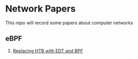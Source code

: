 # Network Papers

This repo will record some papers about computer networks


## eBPF
1. [Replacing HTB with EDT and BPF](https://legacy.netdevconf.info/0x14/pub/papers/55/0x14-paper55-talk-paper.pdf)

